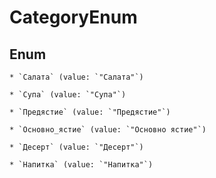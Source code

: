 
# CategoryEnum

## Enum


    * `Салата` (value: `"Салата"`)

    * `Супа` (value: `"Супа"`)

    * `Предястие` (value: `"Предястие"`)

    * `Основно_ястие` (value: `"Основно ястие"`)

    * `Десерт` (value: `"Десерт"`)

    * `Напитка` (value: `"Напитка"`)



